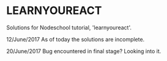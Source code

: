 # LEARNYOUREACT

Solutions for Nodeschool tutorial, 'learnyoureact'.

12/June/2017
As of today the solutions are incomplete.

20/June/2017
Bug encountered in final stage?  Looking into it.
